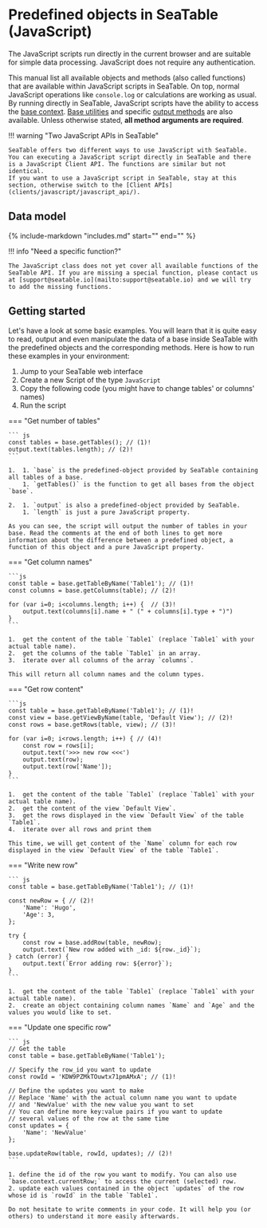 # Predefined objects in SeaTable (JavaScript)

The JavaScript scripts run directly in the current browser and are suitable for simple data processing. JavaScript does not require any authentication.

This manual list all available objects and methods (also called functions) that are available within JavaScript scripts in SeaTable. On top, normal JavaScript operations like `console.log` or calculations are working as usual. By running directly in SeaTable, JavaScript scripts have the ability to access the [base context](./context/). [Base utilities](./utilities/) and specific [output methods](./output/) are also available. Unless otherwise stated, **all method arguments are required**.

!!! warning "Two JavaScript APIs in SeaTable"

    SeaTable offers two different ways to use JavaScript with SeaTable. You can executing a JavaScript script directly in SeaTable and there is a JavaScript Client API. The functions are similar but not identical.
    If you want to use a JavaScript script in SeaTable, stay at this section, otherwise switch to the [Client APIs](clients/javascript/javascript_api/).

## Data model

{%
    include-markdown "includes.md"
    start="<!--datamodel-start-->"
    end="<!--datamodel-end-->"
%}

!!! info "Need a specific function?"

    The JavaScript class does not yet cover all available functions of the SeaTable API. If you are missing a special function, please contact us at [support@seatable.io](mailto:support@seatable.io) and we will try to add the missing functions.

## Getting started

Let's have a look at some basic examples. You will learn that it is quite easy to read, output and even manipulate the data of a base inside SeaTable with the predefined objects and the corresponding methods. Here is how to run these examples in your environment:

1. Jump to your SeaTable web interface
2. Create a new Script of the type `JavaScript`
3. Copy the following code (you might have to change tables' or columns' names)
4. Run the script

=== "Get number of tables"

    ``` js
    const tables = base.getTables(); // (1)!
    output.text(tables.length); // (2)!
    ```

    1.  1. `base` is the predefined-object provided by SeaTable containing all tables of a base.
        1. `getTables()` is the function to get all bases from the object `base`.

    2.  1. `output` is also a predefined-object provided by SeaTable.
        1. `length` is just a pure JavaScript property.

    As you can see, the script will output the number of tables in your base. Read the comments at the end of both lines to get more information about the difference between a predefined object, a function of this object and a pure JavaScript property.

=== "Get column names"

    ```js
    const table = base.getTableByName('Table1'); // (1)!
    const columns = base.getColumns(table); // (2)!

    for (var i=0; i<columns.length; i++) {  // (3)!
        output.text(columns[i].name + " (" + columns[i].type + ")")
    }
    ```

    1.  get the content of the table `Table1` (replace `Table1` with your actual table name).
    2.  get the columns of the table `Table1` in an array.
    3.  iterate over all columns of the array `columns`.

    This will return all column names and the column types.

=== "Get row content"

    ```js
    const table = base.getTableByName('Table1'); // (1)!
    const view = base.getViewByName(table, 'Default View'); // (2)!
    const rows = base.getRows(table, view); // (3)!

    for (var i=0; i<rows.length; i++) { // (4)!
        const row = rows[i];
        output.text('>>> new row <<<')
        output.text(row);
        output.text(row['Name']);
    }
    ```

    1.  get the content of the table `Table1` (replace `Table1` with your actual table name).
    2.  get the content of the view `Default View`.
    3.  get the rows displayed in the view `Default View` of the table `Table1`.
    4.  iterate over all rows and print them

    This time, we will get content of the `Name` column for each row displayed in the view `Default View` of the table `Table1`.

=== "Write new row"

    ``` js
    const table = base.getTableByName('Table1'); // (1)!

    const newRow = { // (2)!
        'Name': 'Hugo',
        'Age': 3,
    };

    try {
        const row = base.addRow(table, newRow);
        output.text(`New row added with _id: ${row._id}`);
    } catch (error) {
        output.text(`Error adding row: ${error}`);
    }
    ```

    1.  get the content of the table `Table1` (replace `Table1` with your actual table name).
    2.  create an object containing column names `Name` and `Age` and the values you would like to set.

=== "Update one specific row"

    ``` js
    // Get the table
    const table = base.getTableByName('Table1');

    // Specify the row_id you want to update
    const rowId = 'KDW9PZMkTOuwtx71pmAMxA'; // (1)!

    // Define the updates you want to make
    // Replace 'Name' with the actual column name you want to update
    // and 'NewValue' with the new value you want to set
    // You can define more key:value pairs if you want to update
    // several values of the row at the same time
    const updates = {
        'Name': 'NewValue'
    };

    base.updateRow(table, rowId, updates); // (2)!
    ```

    1. define the id of the row you want to modify. You can also use `base.context.currentRow;` to access the current (selected) row.
    2. update each values contained in the object `updates` of the row whose id is `rowId` in the table `Table1`.

    Do not hesitate to write comments in your code. It will help you (or others) to understand it more easily afterwards.
